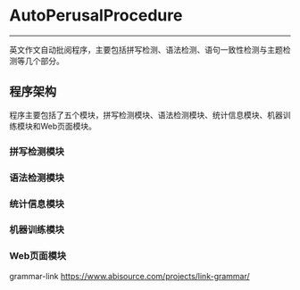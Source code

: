# AutoPerusalProcedure
--------------

英文作文自动批阅程序，主要包括拼写检测、语法检测、语句一致性检测与主题检测等几个部分。

## 程序架构

程序主要包括了五个模块，拼写检测模块、语法检测模块、统计信息模块、机器训练模块和Web页面模块。

### 拼写检测模块

### 语法检测模块


### 统计信息模块

### 机器训练模块

### Web页面模块

grammar-link
https://www.abisource.com/projects/link-grammar/
